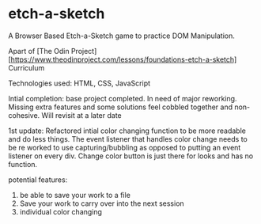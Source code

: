 # etch-a-sketch

A Browser Based Etch-a-Sketch game to practice DOM Manipulation.

Apart of [The Odin Project][https://www.theodinproject.com/lessons/foundations-etch-a-sketch] Curriculum

Technologies used: HTML, CSS, JavaScript

Intial completion: base project completed. In need of major reworking. Missing extra features and some solutions feel cobbled together and non- cohesive. Will revisit at a later date

1st update: Refactored intial color changing function to be more readable and do less things. The event listener that handles color change needs to be re worked to use capturing/bubbling as opposed to putting an event listener on every div. Change color button is just there for looks and has no function.

potential features:

1. be able to save your work to a file
2. Save your work to carry over into the next session
3. individual color changing
